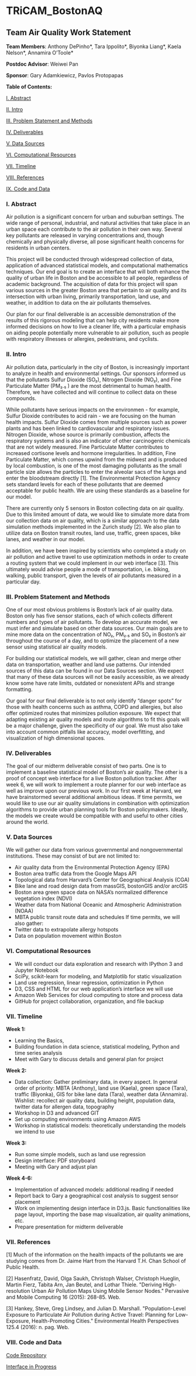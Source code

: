 # TRiCAM_BostonAQ

## Team Air Quality Work Statement

**Team Members**: Anthony DePinho\*, Tara Ippolito\*, Biyonka Liang\*, Kaela Nelson\*, Annamira O’Toole\*

**Postdoc Advisor**: Weiwei Pan

**Sponsor**: Gary Adamkiewicz, Pavlos Protopapas

**Table of Contents:**

[I. Abstract](#Abstract)

[II. Intro](#Intro)

[III. Problem Statement and Methods](#Problem)

[IV. Deliverables](#Deliverables)

[V. Data Sources](#Data)

[VI. Computational Resources](#Computational)

[VII. Timeline](#Timeline)

[VIII. References](#References)

[IX. Code and Data](#Code)

<a name="Abstract"></a>
### I. Abstract
Air pollution is a significant concern for urban and suburban settings. The wide range of personal, industrial, and natural activities that take place in an urban space each contribute to the air pollution in their own way. Several key pollutants are released in varying concentrations and, though chemically and physically diverse, all pose significant health concerns for residents in urban centers. 

This project will be conducted through widespread collection of data, application of advanced statistical models, and computational mathematics techniques. Our end goal is to create an interface that will both enhance the quality of urban life in Boston and be accessible to all people, regardless of academic background.  The acquisition of data for this project will span various sources in the greater Boston area that pertain to air quality and its intersection with urban living, primarily transportation, land use, and weather, in addition to data on the air pollutants themselves. 

Our plan for our final deliverable is an accessible demonstration of the results of this rigorous modeling that can help city residents make more informed decisions on how to live a cleaner life, with a particular emphasis on aiding people potentially more vulnerable to air pollution, such as people with respiratory illnesses or allergies, pedestrians, and cyclists.
 
<a name="Intro"></a>
### II. Intro
Air pollution data, particularly in the city of Boston, is increasingly important to analyze in health and environmental settings. Our sponsors informed us that the pollutants Sulfur Dioxide (SO₂), Nitrogen Dioxide (NO₂), and Fine Particulate Matter (PM₂.₅ ) are the most detrimental to human health. Therefore, we have collected and will continue to collect data on these compounds. 

While pollutants have serious impacts on the environmen - for example, Sulfur Dioxide contributes to acid rain - we are focusing on the human health impacts. Sulfur Dioxide comes from multiple sources such as power plants and has been linked to cardiovascular and respiratory issues. Nitrogen Dioxide, whose source is primarily combustion, affects the respiratory systems and is also an indicator of other carcinogenic chemicals that are not widely measured. Fine Particulate Matter contributes to increased cortisone levels and hormone irregularities. In addition, Fine Particulate Matter, which comes upwind from the midwest and is produced by local combustion, is one of the most damaging pollutants as the small particle size allows the particles to enter the alveolar sacs of the lungs and enter the bloodstream directly [1]. The Environmental Protection Agency sets standard levels for each of these pollutants that are deemed acceptable for public health. We are using these standards as a baseline for our model.

There are currently only 5 sensors in Boston collecting data on air quality. Due to this limited amount of data, we would like to simulate more data from our collection data on air quality, which is a similar approach to the data simulation methods implemented in the Zurich study [2]. We also plan to utilize data on Boston transit routes, land use, traffic, green spaces, bike lanes, and weather in our model. 

In addition, we have been inspired by scientists who completed a study on air pollution and active travel to use optimization methods in order to create a routing system that we could implement in our web interface [3]. This ultimately would advise people a mode of transportation, i.e. biking, walking, public transport, given the levels of air pollutants measured in a particular day. 

<a name="Problem"></a>
### III. Problem Statement and Methods
One of our most obvious problems is Boston’s lack of air quality data. Boston only has five sensor stations, each of which collects different numbers and types of air pollutants. To develop an accurate model, we must infer and simulate based on other data sources. Our main goals are to mine more data on the concentration of NO₂, PM₂.₅ and SO₂ in Boston’s air throughout the course of a day, and to optimize the placement of a new sensor using statistical air quality models. 

For building our statistical models, we will gather, clean and merge other data on transportation, weather and land use patterns. Our intended sources of this data can be found in our Data Sources section. We expect that many of these data sources will not be easily accessible, as we already know some have rate limits, outdated or nonexistent APIs and strange formatting. 

Our goal for our final deliverable is to not only identify “danger spots” for those with health concerns such as asthma, COPD and allergies, but also offer optimized routes that minimizes pollution exposure. We expect that adapting existing air quality models and route algorithms to fit this goals will be a major challenge, given the specificity of our goal. We must also take into account common pitfalls like accuracy, model overfitting, and visualization of high dimensional spaces. 

<a name="Deliverables"></a>
### IV. Deliverables
The goal of our midterm deliverable consist of two parts. One is to implement a baseline statistical model of Boston’s air quality. The other is a proof of concept web interface for a live Boston pollution tracker. After week 6, we will work to implement a route planner for our web interface as well as improve upon our previous work. In our first week at Harvard, we have brainstormed several additional ambitious ideas. If time permits, we would like to use our air quality simulations in combination with optimization algorithms to provide urban planning tools for Boston policymakers. Ideally, the models we create would be compatible with and useful to other cities around the world.  

<a name="Data"></a>
### V. Data Sources
We will gather our data from various governmental and nongovernmental institutions. These may consist of but are not limited to:


- Air quality data from the Environmental Protection Agency (EPA)
- Boston area traffic data from the Google Maps API
- Topological data from Harvard’s Center for Geographical Analysis (CGA)
- Bike lane and road design data from massGIS, bostonGIS and/or arcGIS
- Boston area green space data on NASA’s normalized difference vegetation index (NDVI)
- Weather data from National Oceanic and Atmospheric Administration (NOAA) 
- MBTA public transit route data and schedules
If time permits, we will also gather:
- Twitter data to extrapolate allergy hotspots
- Data on population movement within Boston


<a name="Computational"></a>
### VI. Computational Resources

- We will conduct our data exploration and research with IPython 3 and Jupyter Notebook
- SciPy, scikit-learn for modeling, and Matplotlib for static visualization
- Land use regression, linear regression, optimization in Python
- D3, CSS and HTML for our web application’s interface we will use
- Amazon Web Services for cloud computing to store and process data
- GitHub for project collaboration, organization, and file backup

<a name="Timeline"></a>
### VII. Timeline
 
**Week 1:** 
- Learning the Basics,
- Building foundation in data science, statistical modeling, Python and time series analysis
- Meet with Gary to discuss details and general plan for project

 
**Week 2:** 
- Data collection: Gather preliminary data, in every aspect. In general order of priority: MBTA (Anthony), land use (Kaela), green space (Tara), traffic (Biyonka), GIS for bike lane data (Tara), weather data (Annamira). Wishlist: recollect air quality data, building height, population data, twitter data for allergen data, topography
- Workshop in D3 and advanced GIT
- Set up computing environments using Amazon AWS
- Workshop in statistical models: theoretically understanding the models we intend to use


 
**Week 3:** 
- Run some simple models, such as land use regression
- Design interface: PDF storyboard
- Meeting with Gary and adjust plan
 
**Week 4-6:** 
- Implementation of advanced models: additional reading if needed
- Report back to Gary a geographical cost analysis to suggest sensor placement
- Work on implementing design interface in D3.js. Basic functionalities like page layout, importing the base map visualization, air quality animations, etc.
- Prepare presentation for midterm deliverable
 
<a name="References"></a>
### VII. References
[1] Much of the information on the health impacts of the pollutants we are studying comes from Dr. Jaime Hart from the Harvard T.H. Chan School of Public Health.

[2] Hasenfratz, David, Olga Saukh, Christoph Walser, Christoph Hueglin, Martin Fierz, Tabita Arn, Jan Beutel, and Lothar Thiele. "Deriving High-resolution Urban Air Pollution Maps Using Mobile Sensor Nodes." Pervasive and Mobile Computing 16 (2015): 268-85. Web.

[3] Hankey, Steve, Greg Lindsey, and Julian D. Marshall. "Population-Level Exposure to Particulate Air Pollution during Active Travel: Planning for Low-Exposure, Health-Promoting Cities." Environmental Health Perspectives 125.4 (2016): n. pag. Web.
 
<a name="Code"></a>
### VIII. Code and Data
[Code Repository](https://github.com/onefishy/TRiCAM_BostonAQ)

[Interface in Progress](https://github.com/onefishy/TRiCAM_BostonAQ/outline.html)
